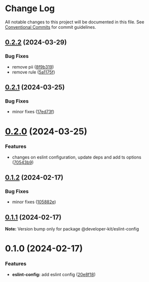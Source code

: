# Change Log

All notable changes to this project will be documented in this file.
See [Conventional Commits](https://conventionalcommits.org) for commit guidelines.

## [0.2.2](https://github.com/arnaufugarolas/developer-kit/compare/@developer-kit/eslint-config@0.2.1...@developer-kit/eslint-config@0.2.2) (2024-03-29)

### Bug Fixes

- remove pii ([8f9b319](https://github.com/arnaufugarolas/developer-kit/commit/8f9b3199f9bee91d0141c1cfd17c1c14d762db50))
- remove rule ([5a1175f](https://github.com/arnaufugarolas/developer-kit/commit/5a1175ffb4b8e898b1bf21c2de848e457a2b7224))

## [0.2.1](https://github.com/arnaufugarolas/developer-kit/compare/@developer-kit/eslint-config@0.2.0...@developer-kit/eslint-config@0.2.1) (2024-03-25)

### Bug Fixes

- minor fixes ([17ed73f](https://github.com/arnaufugarolas/developer-kit/commit/17ed73f1ecc1db70690a2a166174e8f5b46fb96f))

# [0.2.0](https://github.com/arnaufugarolas/developer-kit/compare/@developer-kit/eslint-config@0.1.2...@developer-kit/eslint-config@0.2.0) (2024-03-25)

### Features

- changes on eslint configuration, update deps and add ts options ([70543b9](https://github.com/arnaufugarolas/developer-kit/commit/70543b94d44d1df3114756f69b01d801cd7eb66a))

## [0.1.2](https://github.com/arnaufugarolas/developer-kit/compare/@developer-kit/eslint-config@0.1.1...@developer-kit/eslint-config@0.1.2) (2024-02-17)

### Bug Fixes

- minor fixes ([105882e](https://github.com/arnaufugarolas/developer-kit/commit/105882e9f5a3505da6d26b6d6b126aa7b8a00b54))

## [0.1.1](https://github.com/arnaufugarolas/developer-kit/compare/@developer-kit/eslint-config@0.1.0...@developer-kit/eslint-config@0.1.1) (2024-02-17)

**Note:** Version bump only for package @developer-kit/eslint-config

# 0.1.0 (2024-02-17)

### Features

- **eslint-config:** add eslint config ([20e8f18](https://github.com/arnaufugarolas/developer-kit/commit/20e8f1824f29f047c09396dc33bce48eb6973f45))
